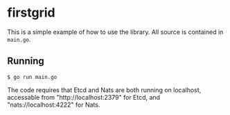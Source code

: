 firstgrid
=========

This is a simple example of how to use the library. All source is contained
in `main.go`.

## Running

    $ go run main.go

The code requires that Etcd and Nats are both running on localhost, 
accessable from "http://localhost:2379" for Etcd, and 
"nats://localhost:4222" for Nats.